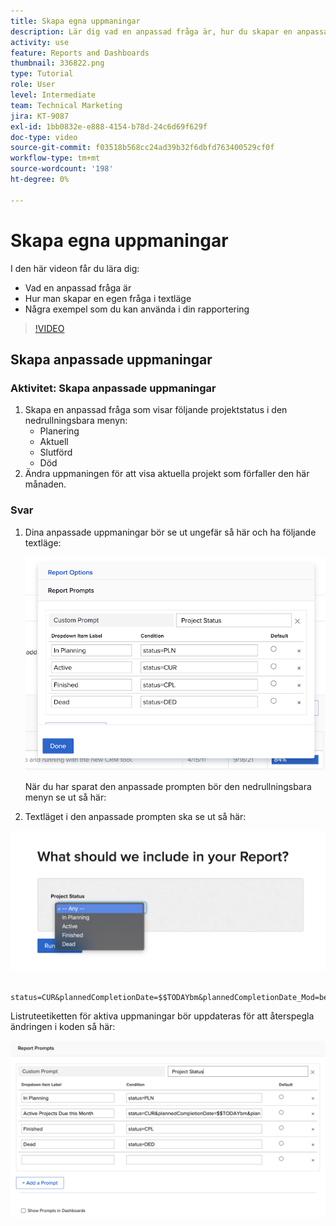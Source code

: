 ```yaml
---
title: Skapa egna uppmaningar
description: Lär dig vad en anpassad fråga är, hur du skapar en anpassad fråga i textläge och några exempel som du kan använda vid rapportering i Workfront.
activity: use
feature: Reports and Dashboards
thumbnail: 336822.png
type: Tutorial
role: User
level: Intermediate
team: Technical Marketing
jira: KT-9087
exl-id: 1bb0832e-e888-4154-b78d-24c6d69f629f
doc-type: video
source-git-commit: f03518b568cc24ad39b32f6dbfd763400529cf0f
workflow-type: tm+mt
source-wordcount: '198'
ht-degree: 0%

---
```


# Skapa egna uppmaningar

I den här videon får du lära dig:

* Vad en anpassad fråga är
* Hur man skapar en egen fråga i textläge
* Några exempel som du kan använda i din rapportering

>[!VIDEO](https://video.tv.adobe.com/v/336822/?quality=12&learn=on)

## Skapa anpassade uppmaningar


### Aktivitet: Skapa anpassade uppmaningar

1. Skapa en anpassad fråga som visar följande projektstatus i den nedrullningsbara menyn:
   * Planering
   * Aktuell
   * Slutförd
   * Död
1. Ändra uppmaningen för att visa aktuella projekt som förfaller den här månaden.

### Svar

1. Dina anpassade uppmaningar bör se ut ungefär så här och ha följande textläge:

   ![En bild av skärmen för att skapa ett nytt filter i textläge](assets/cp-01.png)

   När du har sparat den anpassade prompten bör den nedrullningsbara menyn se ut så här:

1. Textläget i den anpassade prompten ska se ut så här:

![En bild av skärmen för att skapa ett nytt filter i textläge](assets/cp-02.png)

```
   status=CUR&plannedCompletionDate=$$TODAYbm&plannedCompletionDate_Mod=between&plannedCompletionDate_Range=$$TODAYem 
```

Listruteetiketten för aktiva uppmaningar bör uppdateras för att återspegla ändringen i koden så här:

![En bild av skärmen för att skapa ett nytt filter i textläge](assets/cp-02a.png)
